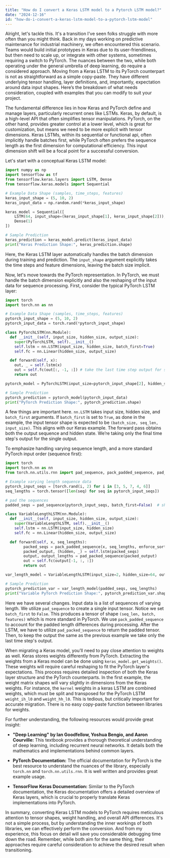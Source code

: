 ```yaml
---
title: "How do I convert a Keras LSTM model to a Pytorch LSTM model?"
date: "2024-12-16"
id: "how-do-i-convert-a-keras-lstm-model-to-a-pytorch-lstm-model"
---
```


Alright, let's tackle this. It's a transition I've seen folks struggle with more often than you might think. Back in my days working on predictive maintenance for industrial machinery, we often encountered this scenario. Teams would build initial prototypes in Keras due to its user-friendliness, but then need to scale up, or integrate with other systems, sometimes requiring a switch to PyTorch. The nuances between the two, while both operating under the general umbrella of deep learning, do require a considered approach. Moving from a Keras LSTM to its PyTorch counterpart is not as straightforward as a simple copy-paste. They have different underlying tensor handling, layer definitions, and, importantly, expectation around data input shapes. Here’s the breakdown of what needs consideration, coupled with examples that you can modify to suit your project.

The fundamental difference lies in how Keras and PyTorch define and manage layers, particularly recurrent ones like LSTMs. Keras, by default, is a high-level API that often simplifies tensor manipulations. PyTorch, on the other hand, provides greater control at a lower level, which is great for customization, but means we need to be more explicit with tensor dimensions. Keras LSTMs, within its sequential or functional api, often implicitly handle batches first, while PyTorch often prefers the sequence length as the first dimension for computational efficiency. This input dimension shift will be a focal point for a successful conversion.

Let's start with a conceptual Keras LSTM model:

```python
import numpy as np
import tensorflow as tf
from tensorflow.keras.layers import LSTM, Dense
from tensorflow.keras.models import Sequential

# Example Data Shape (samples, time_steps, features)
keras_input_shape = (5, 10, 2)
keras_input_data = np.random.rand(*keras_input_shape)

keras_model = Sequential([
    LSTM(64, input_shape=(keras_input_shape[1], keras_input_shape[2])), # (time_steps, features)
    Dense(1)
])

# Sample Prediction
keras_prediction = keras_model.predict(keras_input_data)
print("Keras Prediction Shape:", keras_prediction.shape)
```

Here, the Keras LSTM layer automatically handles the batch dimension during training and prediction. The `input_shape` argument explicitly takes the time steps and feature dimensions, leaving the batch size implicit.

Now, let's move towards the PyTorch representation. In PyTorch, we must handle the batch dimension explicitly and also the reshaping of the input data for sequence processing. First, consider the typical PyTorch LSTM layer:

```python
import torch
import torch.nn as nn

# Example Data Shape (samples, time_steps, features)
pytorch_input_shape = (5, 10, 2)
pytorch_input_data = torch.rand(*pytorch_input_shape)

class PyTorchLSTM(nn.Module):
  def __init__(self, input_size, hidden_size, output_size):
    super(PyTorchLSTM, self).__init__()
    self.lstm = nn.LSTM(input_size, hidden_size, batch_first=True)
    self.fc = nn.Linear(hidden_size, output_size)

  def forward(self, x):
    out, _ = self.lstm(x)
    out = self.fc(out[:, -1, :]) # take the last time step output for single prediction
    return out

pytorch_model = PyTorchLSTM(input_size=pytorch_input_shape[2], hidden_size=64, output_size=1)

# Sample Prediction
pytorch_prediction = pytorch_model(pytorch_input_data)
print("PyTorch Prediction Shape:", pytorch_prediction.shape)
```
A few things are important here. `nn.LSTM` takes input size, hidden size, and `batch_first` arguments. If `batch_first` is set to `True`, as done in the example, the input tensor shape is expected to be `(batch_size, seq_len, input_size)`. This aligns with our Keras example. The forward pass obtains both the output sequence and hidden state. We’re taking only the final time step's output for the single output.

To emphasize handling varying sequence length, and a more standard PyTorch input order (sequence first):

```python
import torch
import torch.nn as nn
from torch.nn.utils.rnn import pad_sequence, pack_padded_sequence, pad_packed_sequence

# Example varying length sequence data
pytorch_input_seqs = [torch.rand(i, 2) for i in [3, 5, 7, 4, 6]]
seq_lengths = torch.tensor([len(seq) for seq in pytorch_input_seqs])

# pad the sequences
padded_seqs = pad_sequence(pytorch_input_seqs, batch_first=False)  # shape: (seq_len, batch, features)

class VariableLengthLSTM(nn.Module):
  def __init__(self, input_size, hidden_size, output_size):
    super(VariableLengthLSTM, self).__init__()
    self.lstm = nn.LSTM(input_size, hidden_size)
    self.fc = nn.Linear(hidden_size, output_size)

  def forward(self, x, seq_lengths):
        packed_seqs = pack_padded_sequence(x, seq_lengths, enforce_sorted=False)
        packed_output, (hidden, _) = self.lstm(packed_seqs)
        output, output_lengths = pad_packed_sequence(packed_output)
        out = self.fc(output[-1, :, :])
        return out

var_length_model = VariableLengthLSTM(input_size=2, hidden_size=64, output_size=1)

# Sample Prediction
pytorch_prediction_var = var_length_model(padded_seqs, seq_lengths)
print("Variable PyTorch Prediction Shape:", pytorch_prediction_var.shape)

```

Here we have several changes. Input data is a list of sequences of varying length. We utilize `pad_sequence` to create a single input tensor. Notice we set `batch_first` to `False`. This produces a tensor of shape `(seq_len, batch, features)` which is more standard in PyTorch. We use `pack_padded_sequence` to account for the padded length differences during processing. After the LSTM, we have to utilize `pad_packed_sequence` to return the padded tensor. Then, to keep the output the same as the previous example we take only the last time step's output.

When migrating a Keras model, you’ll need to pay close attention to weights as well. Keras stores weights differently from PyTorch. Extracting the weights from a Keras model can be done using `keras_model.get_weights()`. These weights will require careful reshaping to fit the PyTorch layer's expectations. This process requires detailed inspection of both the Keras layer structure and the PyTorch counterparts. In the first example, the weight matrix shapes will vary slightly in dimensions from the Keras weights. For instance, the `kernel` weights in a keras LSTM are combined weights, which must be split and transposed for the PyTorch LSTM `weight_ih_l0` and `weight_hh_l0`. This is tedious, but critically important for accurate migration. There is no easy copy-paste function between libraries for weights.

For further understanding, the following resources would provide great insight:

*   **"Deep Learning" by Ian Goodfellow, Yoshua Bengio, and Aaron Courville:** This textbook provides a thorough theoretical understanding of deep learning, including recurrent neural networks. It details both the mathematics and implementations behind common layers.

*   **PyTorch Documentation:** The official documentation for PyTorch is the best resource to understand the nuances of the library, especially `torch.nn` and `torch.nn.utils.rnn`. It is well written and provides great example usage.

*   **TensorFlow Keras Documentation:** Similar to the PyTorch documentation, the Keras documentation offers a detailed overview of Keras layers, which is crucial to properly translate Keras implementations into PyTorch.

In summary, converting Keras LSTM models to PyTorch requires meticulous attention to tensor shapes, weight handling, and overall API differences. It's not a simple process, but by understanding the inner workings of both libraries, we can effectively perform the conversion. And from my experience, this focus on detail will save you considerable debugging time down the road. Remember, while both aim for the same thing, their approaches require careful consideration to achieve the desired result when transitioning.
